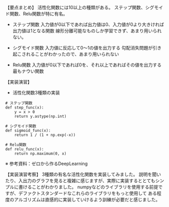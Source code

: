 【要点まとめ】
活性化関数には10以上の種類がある。
ステップ関数、シグモイド関数、Relu関数が特に有名。

* ステップ関数
入力値が0以下であれば出力値は0、入力値が0より大きければ出力値は1となる関数
線形分離可能なものしか学習できず、あまり用いられない。

* シグモイド関数
入力値に反応して0〜1の値を出力する
勾配消失問題が引き起こされることがわかったので、あまり用いられない

* Relu関数
入力値が0以下であれば0を、それ以上であればその値を出力する
最もナウい関数

【実装演習】
* 活性化関数3種類の実装
```
# ステップ関数
def step_func(x):
    y = x > 0
    return y.astype(np.int)

# シグモイド関数
def sigmoid_func(x):
    return 1 / (1 + np.exp(-x))

# Relu関数
def relu_func(x):
    return np.maximum(0, x)
```
※ 参考資料：ゼロから作るDeepLearning

【実装演習考察】
3種類の有名な活性化関数を実装してみました。
説明を聞いたり、入出力のグラフを見ると複雑に感じますが、実際に実装するととてもシンプルに書けることがわかりました。
numpyなどのライブラリを使用する前提ですが、デファクトスタンダードなこれらのライブラリをもっと使用して
ある程度のアルゴリズムは直感的に実装していけるよう訓練が必要だと感じました。